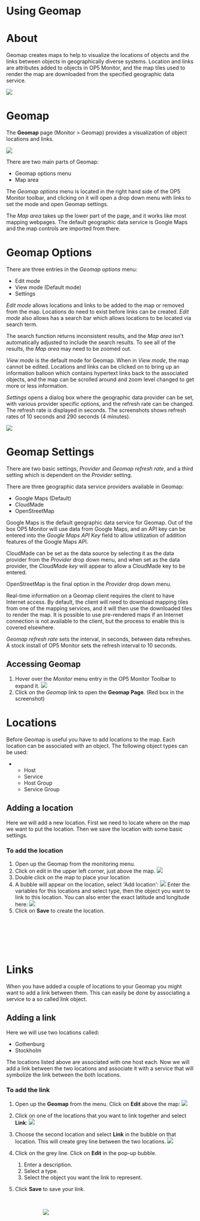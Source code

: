 # Using Geomap

# About

Geomap creates maps to help to visualize the locations of objects and the links between objects in geographically diverse systems. Location and links are attributes added to objects in OP5 Monitor, and the map tiles used to render the map are downloaded from the specified geographic data service.

![](attachments/16482345/23793030.png)

# Geomap

The **Geomap** page (Monitor \> Geomap) provides a visualization of object locations and links.

![](attachments/16482345/23793028.png)

There are two main parts of Geomap:

-   Geomap options menu
-   Map area

The *Geomap options* menu is located in the right hand side of the OP5 Monitor toolbar, and clicking on it will open a drop down menu with links to set the mode and open Geomap settings.

The *Map area* takes up the lower part of the page, and it works like most mapping webpages. The default geographic data service is Google Maps and the map controls are imported from there.

# Geomap Options

There are three entries in the *Geomap options* menu:

-   Edit mode
-   View mode (Default mode)
-   Settings

*Edit mode* allows locations and links to be added to the map or removed from the map. Locations do need to exist before links can be created. *Edit mode* also allows has a search bar which allows locations to be located via search term.

The search function returns inconsistent results, and the *Map area* isn't automatically adjusted to include the search results. To see all of the results, the *Map area* may need to be zoomed out.

*View mode* is the default mode for Geomap. When in *View mode*, the map cannot be edited. Locations and links can be clicked on to bring up an information balloon which contains hypertext links back to the associated objects, and the map can be scrolled around and zoom level changed to get more or less information.

*Settings* opens a dialog box where the geographic data provider can be set, with various provider specific options, and the refresh rate can be changed. The refresh rate is displayed in seconds. The screenshots shows refresh rates of 10 seconds and 290 seconds (4 minutes).

![](attachments/16482345/23793031.png)

# Geomap Settings

There are two basic settings, *Provider* and *Geomap refresh rate*, and a third setting which is dependent on the *Provider* setting.

There are three geographic data service providers available in Geomap:

-   Google Maps (Default)
-   CloudMade
-   OpenStreetMap

Google Maps is the default geographic data service for Geomap. Out of the box OP5 Monitor will use data from Google Maps, and an API key can be entered into the *Google Maps API Key* field to allow utilization of addition features of the Google Maps API.

CloudMade can be set as the data source by selecting it as the data provider from the *Provider* drop down menu, and when set as the data provider, the *CloudMade key* will appear to allow a CloudMade key to be entered.

OpenStreetMap is the final option in the *Provider* drop down menu.

Real-time information on a Geomap client requires the client to have Internet access. By default, the client will need to download mapping tiles from one of the mapping services, and it will then use the downloaded tiles to render the map. It is possible to use pre-rendered maps if an Internet connection is not available to the client, but the process to enable this is covered elsewhere.

*Geomap refresh rate* sets the interval, in seconds, between data refreshes. A stock install of OP5 Monitor sets the refresh interval to 10 seconds.

## Accessing Geomap

1.  Hover over the *Monitor* menu entry in the OP5 Monitor Toolbar to expand it.
    ![](attachments/16482345/23793029.png)
2.  Click on the *Geomap* link to open the **Geomap Page**. (Red box in the screenshot)

# Locations

Before Geomap is useful you have to add locations to the map. Each location can be associated with an object. The following object types can be used:

-   -   Host
    -   Service
    -   Host Group
    -   Service Group

## Adding a location

Here we will add a new location. First we need to locate where on the map we want to put the location. Then we save the location with some basic settings.

### To add the location

1.  Open up the Geomap from the monitoring menu.
2.  Click on edit in the upper left corner, just above the map.
    ![](attachments/16482345/16678936.png)
3.  Double click on the map to place your location
4.  A bubble will appear on the location, select 'Add location':
    ![](attachments/16482345/16678938.png)
    Enter the variables for this locations and select type, then the object you want to link to this location. You can also enter the exact latitude and longitude here:
    ![](attachments/16482345/16678939.png)
5.  Click on **Save** to create the location.

 

 

 

# Links

When you have added a couple of locations to your Geomap you might want to add a link between them. This can easily be done by associating a service to a so called link object.

## Adding a link

Here we will use two locations called:

-   Gothenburg
-   Stockholm

The locations listed above are associated with one host each.
 Now we will add a link between the two locations and associate it with a service that will symbolize the link between the both locations.

### To add the link

1.  Open up the **Geomap** from the menu. Click on **Edit** above the map:
    ![](attachments/16482345/16678940.png)
2.  Click on one of the locations that you want to link together and select **Link**:
    ![](attachments/16482345/16678942.png)
3.  Choose the second location and select **Link** in the bubble on that location. This will create grey line between the two locations.
    ![](attachments/16482345/16678944.png)
4.  Click on the grey line. Click on **Edit** in the pop-up bubble.
    1.  Enter a description.
    2.  Select a type.
    3.  Select the object you want the link to represent.

5.  Click **Save** to save your link.

 

                         ![](attachments/16482345/16678943.png)

